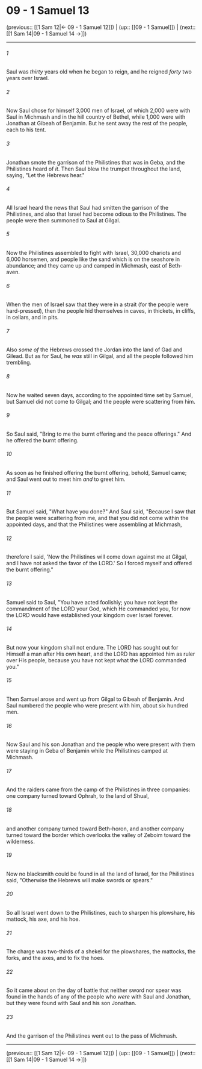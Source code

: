 # 09 - 1 Samuel 13

(previous:: [[1 Sam 12|← 09 - 1 Samuel 12]]) | (up:: [[09 - 1 Samuel]]) | (next:: [[1 Sam 14|09 - 1 Samuel 14 →]])

***


###### 1 
Saul was _thirty_ years old when he began to reign, and he reigned _forty_ two years over Israel. 

###### 2 
Now Saul chose for himself 3,000 men of Israel, of which 2,000 were with Saul in Michmash and in the hill country of Bethel, while 1,000 were with Jonathan at Gibeah of Benjamin. But he sent away the rest of the people, each to his tent. 

###### 3 
Jonathan smote the garrison of the Philistines that was in Geba, and the Philistines heard of _it_. Then Saul blew the trumpet throughout the land, saying, "Let the Hebrews hear." 

###### 4 
All Israel heard the news that Saul had smitten the garrison of the Philistines, and also that Israel had become odious to the Philistines. The people were then summoned to Saul at Gilgal. 

###### 5 
Now the Philistines assembled to fight with Israel, 30,000 chariots and 6,000 horsemen, and people like the sand which is on the seashore in abundance; and they came up and camped in Michmash, east of Beth-aven. 

###### 6 
When the men of Israel saw that they were in a strait (for the people were hard-pressed), then the people hid themselves in caves, in thickets, in cliffs, in cellars, and in pits. 

###### 7 
Also _some of_ the Hebrews crossed the Jordan into the land of Gad and Gilead. But as for Saul, he _was_ still in Gilgal, and all the people followed him trembling. 

###### 8 
Now he waited seven days, according to the appointed time set by Samuel, but Samuel did not come to Gilgal; and the people were scattering from him. 

###### 9 
So Saul said, "Bring to me the burnt offering and the peace offerings." And he offered the burnt offering. 

###### 10 
As soon as he finished offering the burnt offering, behold, Samuel came; and Saul went out to meet him _and_ to greet him. 

###### 11 
But Samuel said, "What have you done?" And Saul said, "Because I saw that the people were scattering from me, and that you did not come within the appointed days, and that the Philistines were assembling at Michmash, 

###### 12 
therefore I said, 'Now the Philistines will come down against me at Gilgal, and I have not asked the favor of the LORD.' So I forced myself and offered the burnt offering." 

###### 13 
Samuel said to Saul, "You have acted foolishly; you have not kept the commandment of the LORD your God, which He commanded you, for now the LORD would have established your kingdom over Israel forever. 

###### 14 
But now your kingdom shall not endure. The LORD has sought out for Himself a man after His own heart, and the LORD has appointed him as ruler over His people, because you have not kept what the LORD commanded you." 

###### 15 
Then Samuel arose and went up from Gilgal to Gibeah of Benjamin. And Saul numbered the people who were present with him, about six hundred men. 

###### 16 
Now Saul and his son Jonathan and the people who were present with them were staying in Geba of Benjamin while the Philistines camped at Michmash. 

###### 17 
And the raiders came from the camp of the Philistines in three companies: one company turned toward Ophrah, to the land of Shual, 

###### 18 
and another company turned toward Beth-horon, and another company turned toward the border which overlooks the valley of Zeboim toward the wilderness. 

###### 19 
Now no blacksmith could be found in all the land of Israel, for the Philistines said, "Otherwise the Hebrews will make swords or spears." 

###### 20 
So all Israel went down to the Philistines, each to sharpen his plowshare, his mattock, his axe, and his hoe. 

###### 21 
The charge was two-thirds of a shekel for the plowshares, the mattocks, the forks, and the axes, and to fix the hoes. 

###### 22 
So it came about on the day of battle that neither sword nor spear was found in the hands of any of the people who _were_ with Saul and Jonathan, but they were found with Saul and his son Jonathan. 

###### 23 
And the garrison of the Philistines went out to the pass of Michmash.

***

(previous:: [[1 Sam 12|← 09 - 1 Samuel 12]]) | (up:: [[09 - 1 Samuel]]) | (next:: [[1 Sam 14|09 - 1 Samuel 14 →]])
